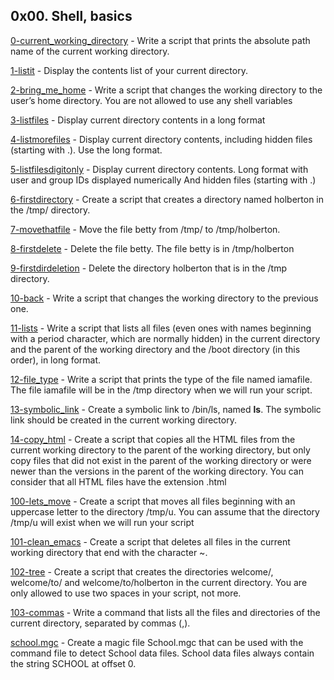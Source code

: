 ## 0x00. Shell, basics 

[0-current_working_directory](./0-current_working_directory) - Write a script that prints the absolute path name of the current working directory.

[1-listit](1-listit) - Display the contents list of your current directory.

[2-bring_me_home](2-bring_me_home) - Write a script that changes the working directory to the user’s home directory.
You are not allowed to use any shell variables

[3-listfiles](3-listfiles) - Display current directory contents in a long format

[4-listmorefiles](4-listmorefiles) - Display current directory contents, including hidden files (starting with .). Use the long format.

[5-listfilesdigitonly](5-listfilesdigitonly) - Display current directory contents.
Long format
with user and group IDs displayed numerically
And hidden files (starting with .)

[6-firstdirectory](6-firstdirectory) - Create a script that creates a directory named holberton in the /tmp/ directory.

[7-movethatfile](7-movethatfile) - Move the file betty from /tmp/ to /tmp/holberton.

[8-firstdelete](8-firstdelete) - Delete the file betty. The file betty is in /tmp/holberton

[9-firstdirdeletion](9-firstdirdeletion) - Delete the directory holberton that is in the /tmp directory.

[10-back](10-back) - Write a script that changes the working directory to the previous one.

[11-lists](11-lists) - Write a script that lists all files (even ones with names beginning with a period character, which are normally hidden) in the current directory and the parent of the working directory and the /boot directory (in this order), in long format.

[12-file_type](12-file_type) - Write a script that prints the type of the file named iamafile. The file iamafile will be in the /tmp directory when we will run your script.

[13-symbolic_link](13-symbolic_link) - Create a symbolic link to /bin/ls, named __ls__. The symbolic link should be created in the current working directory.

[14-copy_html](14-copy_html) - Create a script that copies all the HTML files from the current working directory to the parent of the working directory, but only copy files that did not exist in the parent of the working directory or were newer than the versions in the parent of the working directory. You can consider that all HTML files have the extension .html

[100-lets_move](100-lets_move) - Create a script that moves all files beginning with an uppercase letter to the directory /tmp/u. You can assume that the directory /tmp/u will exist when we will run your script

[101-clean_emacs](101-clean_emacs) - Create a script that deletes all files in the current working directory that end with the character ~.

[102-tree](102-tree) - Create a script that creates the directories welcome/, welcome/to/ and welcome/to/holberton in the current directory. You are only allowed to use two spaces in your script, not more.

[103-commas](103-commas) - Write a command that lists all the files and directories of the current directory, separated by commas (,).

[school.mgc](school.mgc) - Create a magic file School.mgc that can be used with the command file to detect School data files. School data files always contain the string SCHOOL at offset 0.
